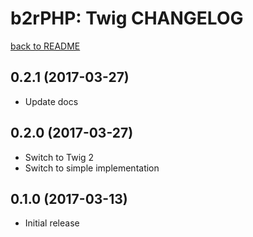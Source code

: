 b2rPHP: Twig CHANGELOG
======================

[back to README](README.md)

0.2.1 (2017-03-27)
------------------
- Update docs

0.2.0 (2017-03-27)
------------------
- Switch to Twig 2
- Switch to simple implementation

0.1.0 (2017-03-13)
------------------
- Initial release
